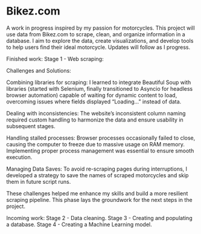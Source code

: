 # Bikez.com
A work in progress inspired by my passion for motorcycles. This project will use data from Bikez.com to scrape, clean, and organize information in a database. I aim to explore the data, create visualizations, and develop tools to help users find their ideal motorcycle. Updates will follow as I progress.


Finished work:
Stage 1 - Web scraping:

Challenges and Solutions:

Combining libraries for scraping: I learned to integrate Beautiful Soup with libraries (started with Selenium, finally transitioned to Asyncio for headless browser automation) capable of waiting for dynamic content to load, overcoming issues where fields displayed “Loading…” instead of data.

Dealing with inconsistencies: The website’s inconsistent column naming required custom handling to harmonize the data and ensure usability in subsequent stages.

Handling stalled processes: Browser processes occasionally failed to close, causing the computer to freeze due to massive usage on RAM memory. Implementing proper process management was essential to ensure smooth execution.

Managing Data Saves: To avoid re-scraping pages during interruptions, I developed a strategy to save the names of scraped motorcycles and skip them in future script runs.

These challenges helped me enhance my skills and build a more resilient scraping pipeline. This phase lays the groundwork for the next steps in the project.



Incoming work:
Stage 2 - Data cleaning.
Stage 3 - Creating and populating a database.
Stage 4 - Creating a Machine Learning model.
